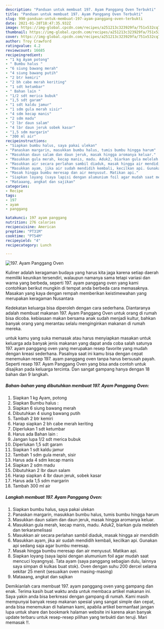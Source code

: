 ```yaml
---
description: "Panduan untuk membuat 197. Ayam Panggang Oven Terbukti"
title: "Panduan untuk membuat 197. Ayam Panggang Oven Terbukti"
slug: 990-panduan-untuk-membuat-197-ayam-panggang-oven-terbukti
date: 2021-01-28T18:47:35.932Z
image: https://img-global.cpcdn.com/recipes/a251213c323929fa/751x532cq70/197-ayam-panggang-oven-foto-resep-utama.jpg
thumbnail: https://img-global.cpcdn.com/recipes/a251213c323929fa/751x532cq70/197-ayam-panggang-oven-foto-resep-utama.jpg
cover: https://img-global.cpcdn.com/recipes/a251213c323929fa/751x532cq70/197-ayam-panggang-oven-foto-resep-utama.jpg
author: Troy Crawford
ratingvalue: 4.2
reviewcount: 16685
recipeingredient:
- "1 kg Ayam potong"
- " Bumbu halus "
- "6 siung bawang merah"
- "4 siung bawang putih"
- "2 btr kemiri"
- "2 bh cabe merah keriting"
- "1 sdt ketumbar"
- " Bahan lain "
- "1/2 sdt merica bubuk"
- "1,5 sdt garam"
- "1 sdt kaldu jamur"
- "1 sdm gula merah sisir"
- "4 sdm kecap manis"
- "2 sdm madu"
- "2 lbr daun salam"
- "4 lbr daun jeruk sobek kasar"
- "1,5 sdm margarin"
- "300 ml air"
recipeinstructions:
- "Siapkan bumbu halus, saya pakai ulekan"
- "Panaskan margarin, masukkan bumbu halus, tumis bumbu hingga harum"
- "Masukkan daun salam dan daun jeruk, masak hingga aromanya keluar."
- "Masukkan gula merah, kecap manis, madu. Aduk2, biarkan gula meleleh dan terkaramelisasi"
- "Masukkan air secara perlahan sambil diaduk, masak hingga air mendidih"
- "Masukkan ayam, jika air sudah mendidih kembali, kecilkan api. Gunakan api sedang saja agar bumbu meresap."
- "Masak hingga bumbu meresap dan air menyusut. Matikan api."
- "Siapkan loyang (saya lapisi dengan alumunium foil agar mudah saat mencuci loyangnya). Tata ayam (saya panggang sebagian dulu, lainnya saya simpan di kulkas buat stok). Oven dengan suhu 200 dercel selama sekitar 25 menit (sesuaikan oven masing-masing)"
- "Mataaang, angkat dan sajikan"
categories:
- Recipe
tags:
- 197
- ayam
- panggang

katakunci: 197 ayam panggang 
nutrition: 276 calories
recipecuisine: American
preptime: "PT31M"
cooktime: "PT54M"
recipeyield: "4"
recipecategory: Lunch

---
```



![197. Ayam Panggang Oven](https://img-global.cpcdn.com/recipes/a251213c323929fa/751x532cq70/197-ayam-panggang-oven-foto-resep-utama.jpg)

Kuliner adalah keragaman budaya yang harus kita jaga karena setiap daerah memiliki keunikan tersendiri, walaupun namanya sama tetapi variasi dan warna yang berbeda, seperti 197. ayam panggang oven yang kami contohkan berikut mungkin di tempat anda berbeda cara memasaknya. Masakan yang kaya dengan rempah memberikan keistimewahan yang merupakan keragaman Nusantara

Kedekatan keluarga bisa diperoleh dengan cara sederhana. Diantaranya adalah membuat makanan 197. Ayam Panggang Oven untuk orang di rumah bisa dicoba. kebiasaan makan bersama anak sudah menjadi kultur, bahkan banyak orang yang merantau selalu menginginkan makanan di rumah mereka.



untuk kamu yang suka memasak atau harus menyiapkan masakan untuk keluarga ada banyak jenis makanan yang dapat anda coba salah satunya 197. ayam panggang oven yang merupakan resep favorite yang mudah dengan kreasi sederhana. Pasalnya saat ini kamu bisa dengan cepat menemukan resep 197. ayam panggang oven tanpa harus bersusah payah.
Seperti resep 197. Ayam Panggang Oven yang bisa anda contoh untuk disajikan pada keluarga tercinta. Dan sangat gampang hanya dengan 18 bahan dan 9 langkah.


<!--inarticleads1-->

##### Bahan-bahan yang dibutuhkan membuat 197. Ayam Panggang Oven:

1. Siapkan 1 kg Ayam, potong
1. Siapkan  Bumbu halus :
1. Siapkan 6 siung bawang merah
1. Dibutuhkan 4 siung bawang putih
1. Tambah 2 btr kemiri
1. Harap siapkan 2 bh cabe merah keriting
1. Diperlukan 1 sdt ketumbar
1. Harus ada  Bahan lain :
1. Jangan lupa 1/2 sdt merica bubuk
1. Diperlukan 1,5 sdt garam
1. Siapkan 1 sdt kaldu jamur
1. Tambah 1 sdm gula merah, sisir
1. Harus ada 4 sdm kecap manis
1. Siapkan 2 sdm madu
1. Dibutuhkan 2 lbr daun salam
1. Harap siapkan 4 lbr daun jeruk, sobek kasar
1. Harus ada 1,5 sdm margarin
1. Tambah 300 ml air




<!--inarticleads2-->

##### Langkah membuat  197. Ayam Panggang Oven:

1. Siapkan bumbu halus, saya pakai ulekan
1. Panaskan margarin, masukkan bumbu halus, tumis bumbu hingga harum
1. Masukkan daun salam dan daun jeruk, masak hingga aromanya keluar.
1. Masukkan gula merah, kecap manis, madu. Aduk2, biarkan gula meleleh dan terkaramelisasi
1. Masukkan air secara perlahan sambil diaduk, masak hingga air mendidih
1. Masukkan ayam, jika air sudah mendidih kembali, kecilkan api. Gunakan api sedang saja agar bumbu meresap.
1. Masak hingga bumbu meresap dan air menyusut. Matikan api.
1. Siapkan loyang (saya lapisi dengan alumunium foil agar mudah saat mencuci loyangnya). Tata ayam (saya panggang sebagian dulu, lainnya saya simpan di kulkas buat stok). Oven dengan suhu 200 dercel selama sekitar 25 menit (sesuaikan oven masing-masing)
1. Mataaang, angkat dan sajikan




Demikianlah cara membuat 197. ayam panggang oven yang gampang dan enak. Terima kasih buat waktu anda untuk membaca artikel makanan ini. Saya yakin anda bisa berkreasi dengan gampang di rumah. Kami masih mempunyai banyak resep makanan spesial yang sangat simple dan cepat, anda bisa menemukan di halaman kami, apabila artikel bermanfaat jangan lupa untuk share dan bookmark halaman website ini karena akan banyak update terbaru untuk resep-resep pilihan yang terbukti dan teruji. Mari memasak !!. 
